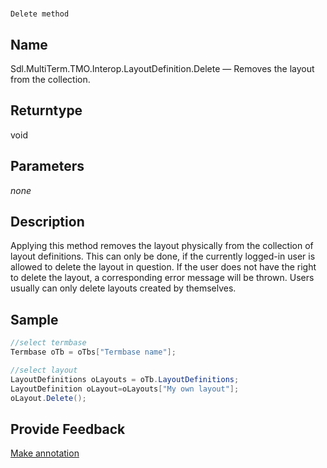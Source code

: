 

# 
    Delete method



## Name

Sdl.MultiTerm.TMO.Interop.LayoutDefinition.Delete —          Removes the layout from the collection.



## Returntype

void



## Parameters
*none*


## Description



Applying this method removes the layout physically from the collection of layout definitions. This can only be done, if the currently logged-in user is allowed to delete the layout in question. If the user does not have the right to delete the layout, a corresponding error message will be thrown. Users usually can only delete layouts created by themselves.



## Sample


```cs
//select termbase
Termbase oTb = oTbs["Termbase name"];

//select layout
LayoutDefinitions oLayouts = oTb.LayoutDefinitions;
LayoutDefinition oLayout=oLayouts["My own layout"];
oLayout.Delete();
```



## Provide Feedback

[Make annotation](mailto:sdk-feedback@sdl.com&amp;subject=Reference%20for%20Sdl.MultiTerm.TMO.Interop.LayoutDefinition.Delete)

